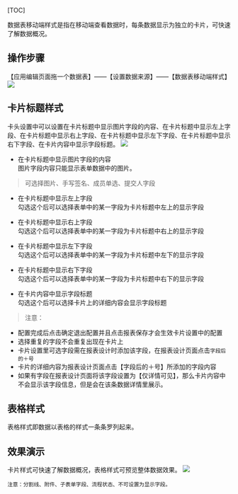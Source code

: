[TOC]


数据表移动端样式是指在移动端查看数据时，每条数据显示为独立的卡片，可快速了解数据概况。

## 操作步骤
【应用编辑页面拖一个数据表】——【设置数据来源】——【数据表移动端样式】
![](http://docfiles.baibaoyun.com/FlRVwKWsekX-prztFoYAFQZqxJOK)

## 卡片标题样式
卡头设置中可以设置在卡片标题中显示图片字段的内容、在卡片标题中显示左上字段、在卡片标题中显示右上字段、在卡片标题中显示左下字段、在卡片标题中显示右下字段、在卡片内容中显示字段标题。
![](http://docfiles.baibaoyun.com/Fsi_p7epF2hSZxeYoer5lZrelufr)

* 在卡片标题中显示图片字段的内容<br>
图片字段内容只能显示表单数据中的图片。


>可选择图片、手写签名、成员单选、提交人字段

* 在卡片标题中显示左上字段<br>
勾选这个后可以选择表单中的某一字段为卡片标题中左上的显示字段

* 在卡片标题中显示右上字段<br>
勾选这个后可以选择表单中的某一字段为卡片标题中右上的显示字段

* 在卡片标题中显示左下字段<br>
勾选这个后可以选择表单中的某一字段为卡片标题中左下的显示字段

* 在卡片标题中显示右下字段<br>
勾选这个后可以选择表单中的某一字段为卡片标题中右下的显示字段


* 在卡片内容中显示字段标题<br>
勾选这个后可以选择卡片上的详细内容会显示字段标题

 >注意：
 * 配置完成后点击确定退出配置并且点击报表保存才会生效卡片设置中的配置
 * 选择重复的字段不会重复出现在卡片上
 * 卡片设置里可选字段需在报表设计时添加该字段，在报表设计页面点击`字段后的＋号`
 * 卡片的详细内容为报表设计页面点击【字段后的＋号】所添加的字段内容
 * 如果有字段在报表设计页面将该字段设置为【仅详情可见】，那么卡片内容中不会显示该字段信息，但是会在该条数据详情里展示。
 
## 表格样式
表格样式即数据以表格的样式一条条罗列起来。


## 效果演示
卡片样式可快速了解数据概况，表格样式可预览整体数据效果。
![](http://docfiles.baibaoyun.com/FnAogvdQb24t8ZcYz3KfR5qV7nQx)


`注意：分割线、附件、子表单字段、流程状态、不可设置为显示字段。`